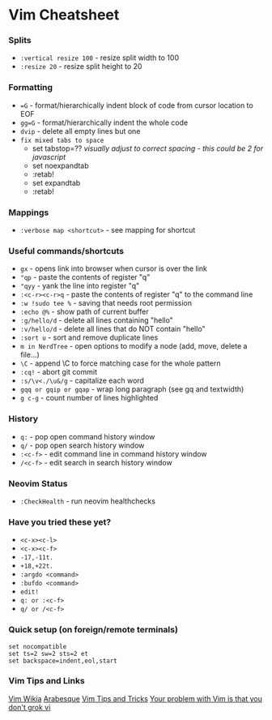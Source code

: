 # Vim Cheatsheet

### Splits

- `:vertical resize 100` - resize split width to 100
- `:resize 20` - resize split height to 20

### Formatting

- `=G` - format/hierarchically indent block of code from cursor location to EOF
- `gg=G` - format/hierarchically indent the whole code
- `dvip` - delete all empty lines but one
- `fix mixed tabs to space`
    - set tabstop=?? *visually adjust to correct spacing - this could be 2 for javascript*
    - set noexpandtab
    - :retab!
    - set expandtab
    - :retab!

### Mappings

- `:verbose map <shortcut>` - see mapping for shortcut

### Useful commands/shortcuts

- `gx` - opens link into browser when cursor is over the link
- `"qp` - paste the contents of register "q"
- `"qyy` - yank the line into register "q"
- `:<c-r><c-r>q` - paste the contents of register "q" to the command line
- `:w !sudo tee %` - saving that needs root permission
- `:echo @%` - show path of current buffer
- `:g/hello/d` - delete all lines containing "hello"
- `:v/hello/d` - delete all lines that do NOT contain "hello"
- `:sort u` - sort and remove duplicate lines
- `m in NerdTree` - open options to modify a node (add, move, delete a file...)
- `\C` - append \C to force matching case for the whole pattern
- `:cq!` - abort git commit
- `:s/\v<./\u&/g` - capitalize each word
- `gqq or gqip or gqap` - wrap long paragraph (see gq and textwidth)
- `g c-g` - count number of lines highlighted

### History

- `q:` - pop open command history window
- `q/` - pop open search history window
- `:<c-f>` - edit command line in command history window
- `/<c-f>` - edit search in search history window

### Neovim Status

- `:CheckHealth` - run neovim healthchecks

### Have you tried these yet?

- `<c-x><c-l>`
- `<c-x><c-f>`
- `-17,-11t.`
- `+18,+22t.`
- `:argdo <command>`
- `:bufdo <command>`
- `edit!`
- `q: or :<c-f>`
- `q/ or /<c-f>`

### Quick setup (on foreign/remote terminals)

```
set nocompatible
set ts=2 sw=2 sts=2 et
set backspace=indent,eol,start
```

### Vim Tips and Links

[Vim Wikia](https://vim.fandom.com/wiki/Vim_Tips_Wiki)
[Arabesque](https://sanctum.geek.nz/arabesque/)
[Vim Tips and Tricks](https://www.cs.swarthmore.edu/help/vim/home.html)
[Your problem with Vim is that you don't grok vi](https://stackoverflow.com/questions/1218390/what-is-your-most-productive-shortcut-with-vim/1220118#1220118)
